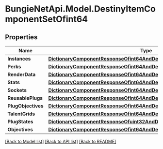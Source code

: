 
# BungieNetApi.Model.DestinyItemComponentSetOfint64

## Properties

Name | Type | Description | Notes
------------ | ------------- | ------------- | -------------
**Instances** | [**DictionaryComponentResponseOfint64AndDestinyItemInstanceComponent**](DictionaryComponentResponseOfint64AndDestinyItemInstanceComponent.md) |  | [optional] 
**Perks** | [**DictionaryComponentResponseOfint64AndDestinyItemPerksComponent**](DictionaryComponentResponseOfint64AndDestinyItemPerksComponent.md) |  | [optional] 
**RenderData** | [**DictionaryComponentResponseOfint64AndDestinyItemRenderComponent**](DictionaryComponentResponseOfint64AndDestinyItemRenderComponent.md) |  | [optional] 
**Stats** | [**DictionaryComponentResponseOfint64AndDestinyItemStatsComponent**](DictionaryComponentResponseOfint64AndDestinyItemStatsComponent.md) |  | [optional] 
**Sockets** | [**DictionaryComponentResponseOfint64AndDestinyItemSocketsComponent**](DictionaryComponentResponseOfint64AndDestinyItemSocketsComponent.md) |  | [optional] 
**ReusablePlugs** | [**DictionaryComponentResponseOfint64AndDestinyItemReusablePlugsComponent**](DictionaryComponentResponseOfint64AndDestinyItemReusablePlugsComponent.md) |  | [optional] 
**PlugObjectives** | [**DictionaryComponentResponseOfint64AndDestinyItemPlugObjectivesComponent**](DictionaryComponentResponseOfint64AndDestinyItemPlugObjectivesComponent.md) |  | [optional] 
**TalentGrids** | [**DictionaryComponentResponseOfint64AndDestinyItemTalentGridComponent**](DictionaryComponentResponseOfint64AndDestinyItemTalentGridComponent.md) |  | [optional] 
**PlugStates** | [**DictionaryComponentResponseOfuint32AndDestinyItemPlugComponent**](DictionaryComponentResponseOfuint32AndDestinyItemPlugComponent.md) |  | [optional] 
**Objectives** | [**DictionaryComponentResponseOfint64AndDestinyItemObjectivesComponent**](DictionaryComponentResponseOfint64AndDestinyItemObjectivesComponent.md) |  | [optional] 

[[Back to Model list]](../README.md#documentation-for-models)
[[Back to API list]](../README.md#documentation-for-api-endpoints)
[[Back to README]](../README.md)


